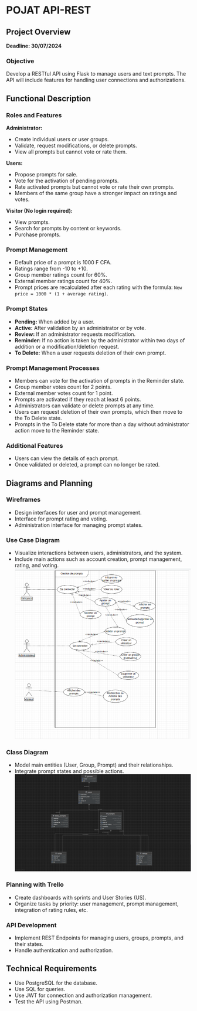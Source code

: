 # POJAT API-REST

## Project Overview

**Deadline: 30/07/2024**

### Objective

Develop a RESTful API using Flask to manage users and text prompts. The API will include features for handling user connections and authorizations.

## Functional Description

### Roles and Features

**Administrator:**
- Create individual users or user groups.
- Validate, request modifications, or delete prompts.
- View all prompts but cannot vote or rate them.

**Users:**
- Propose prompts for sale.
- Vote for the activation of pending prompts.
- Rate activated prompts but cannot vote or rate their own prompts.
- Members of the same group have a stronger impact on ratings and votes.

**Visitor (No login required):**
- View prompts.
- Search for prompts by content or keywords.
- Purchase prompts.

### Prompt Management

- Default price of a prompt is 1000 F CFA.
- Ratings range from -10 to +10.
- Group member ratings count for 60%.
- External member ratings count for 40%.
- Prompt prices are recalculated after each rating with the formula:
  `New price = 1000 * (1 + average rating)`.

### Prompt States

- **Pending:** When added by a user.
- **Active:** After validation by an administrator or by vote.
- **Review:** If an administrator requests modification.
- **Reminder:** If no action is taken by the administrator within two days of addition or a modification/deletion request.
- **To Delete:** When a user requests deletion of their own prompt.

### Prompt Management Processes

- Members can vote for the activation of prompts in the Reminder state.
- Group member votes count for 2 points.
- External member votes count for 1 point.
- Prompts are activated if they reach at least 6 points.
- Administrators can validate or delete prompts at any time.
- Users can request deletion of their own prompts, which then move to the To Delete state.
- Prompts in the To Delete state for more than a day without administrator action move to the Reminder state.

### Additional Features

- Users can view the details of each prompt.
- Once validated or deleted, a prompt can no longer be rated.

## Diagrams and Planning

### Wireframes

- Design interfaces for user and prompt management.
- Interface for prompt rating and voting.
- Administration interface for managing prompt states.

### Use Case Diagram

- Visualize interactions between users, administrators, and the system.
- Include main actions such as account creation, prompt management, rating, and voting.
![Capture d’écran du 2024-07-06 10-20-43.png](Capture%20d%E2%80%99%C3%A9cran%20du%202024-07-06%2010-20-43.png)


### Class Diagram

- Model main entities (User, Group, Prompt) and their relationships.
- Integrate prompt states and possible actions.
![img.png](img.png)

### Planning with Trello

- Create dashboards with sprints and User Stories (US).
- Organize tasks by priority: user management, prompt management, integration of rating rules, etc.

### API Development

- Implement REST Endpoints for managing users, groups, prompts, and their states.
- Handle authentication and authorization.

## Technical Requirements

- Use PostgreSQL for the database.
- Use SQL for queries.
- Use JWT for connection and authorization management.
- Test the API using Postman.